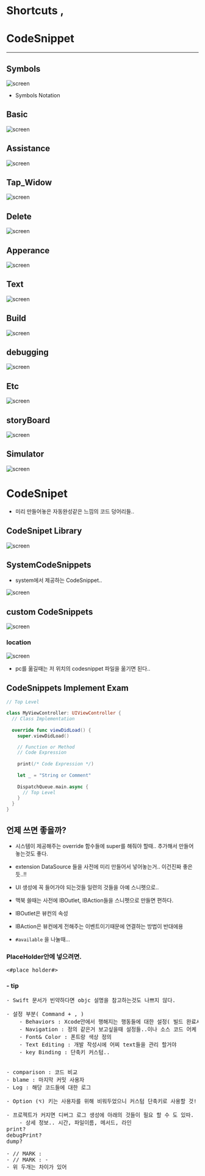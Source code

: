 # Shortcuts ,
# CodeSnippet
---

## Symbols

![screen](https://github.com/joohopark/jhbob/tree/master/Study/image/symbols_shortcuts.jpg)

- Symbols Notation

## Basic
![screen](https://github.com/joohopark/jhbob/tree/master/Study/image/basic_shortcuts.jpg)
## Assistance
![screen](https://github.com/joohopark/jhbob/tree/master/Study/image/assistance_shortcuts.jpg)
## Tap_Widow
![screen](https://github.com/joohopark/jhbob/tree/master/Study/image/tap_Window_shortcuts.jpg)
## Delete
![screen](https://github.com/joohopark/jhbob/tree/master/Study/image/delete_shortcuts.jpg)
## Apperance
![screen](https://github.com/joohopark/jhbob/tree/master/Study/image/apperance_shortcuts.jpg)
## Text
![screen](https://github.com/joohopark/jhbob/tree/master/Study/image/Text_Shortcuts.jpg)
## Build
![screen](https://github.com/joohopark/jhbob/tree/master/Study/image/build_shortcuts.jpg)
## debugging
![screen](https://github.com/joohopark/jhbob/tree/master/Study/image/debugging_shortcuts.jpg)
## Etc
![screen](https://github.com/joohopark/jhbob/tree/master/Study/image/etc_shortcuts.jpg)
## storyBoard
![screen](https://github.com/joohopark/jhbob/tree/master/Study/image/storyboard_shortcuts.jpg)
## Simulator
![screen](https://github.com/joohopark/jhbob/tree/master/Study/image/simul_shortcuts.jpg)

# CodeSnipet

- 미리 만들어놓은 자동완성같은 느낌의 코드 덩어리들..

## CodeSnipet Library

![screen](codeSnippet.jpg)

## SystemCodeSnippets

- system에서 제공하는 CodeSnippet..

![screen](systemSni.jpg)

## custom CodeSnippets

![screen](sni_exam.jpg)

### location
![screen](sni_UserLocation.jpg)

- pc를 옮길때는 저 위치의 codesnippet 파일을 옮기면 된다..


## CodeSnippets Implement Exam
```swift
// Top Level

class MyViewController: UIViewController {
  // Class Implementation
  
  override func viewDidLoad() {
    super.viewDidLoad()

    // Function or Method
    // Code Expression
    
    print(/* Code Expression */)
    
    let _ = "String or Comment"
    
    DispatchQueue.main.async {
      // Top Level
    }
  }
}
```

## 언제 쓰면 좋을까?

- 시스템이 제공해주는 override 함수들에 super를 해줘야 할때.. 추가해서 만들어 놓는것도 좋다.

- extension DataSource 들을 사전에 미리 만들어서 넣어놓는거.. 이건진짜 좋은듯..!!

- UI 생성에 꼭 들어가야 되는것들 일련의 것들을 아예 스니펫으로..

- 맥북 쓸때는 사전에 IBOutlet, IBAction들을 스니펫으로 만들면 편하다.

- IBOutlet은 뷰컨의 속성
- IBAction은 뷰컨에게 전해주는 이벤트이기때문에 연결하는 방법이 반대에용

- `#available` 을 나눌때...

### PlaceHolder안에 넣으려면.
<pre>
<#place holder#>
</pre>

### - tip
<pre>
- Swift 문서가 빈약하다면 objc 설명을 참고하는것도 나쁘지 않다.

- 설정 부분( Command + , )
	- Behaviors : Xcode안에서 행해지는 행동들에 대한 설정( 빌드 완료시 소리 같은..)
	- Navigation : 정의 같은거 보고싶을때 설정들..이나 소스 코드 어케 보고싶은지 .. 옵션키에 대한 창 어케 띠울지에 대한 설정들.. 창을 어찌 이동시킬거야~?
	- Font& Color : 폰트랑 색상 정의
	- Text Editing : 개발 작성시에 어찌 text들을 관리 할거야
	- key Binding : 단축키 커스텀..


- comparison : 코드 비교
- blame : 마지막 커밋 사용자
- Log : 해당 코드들에 대한 로그

- Option (⌥) 키는 사용자를 위해 비워두었으니 커스텀 단축키로 사용할 것!

- 프로젝트가 커지면 디버그 로그 생성에 아래의 것들이 필요 할 수 도 있따.
	- 상세 정보.. 시간, 파일이름, 메서드, 라인
print?
debugPrint?
dump?

- // MARK : 
- // MARK : - 
- 위 두개는 차이가 있어


</pre>
